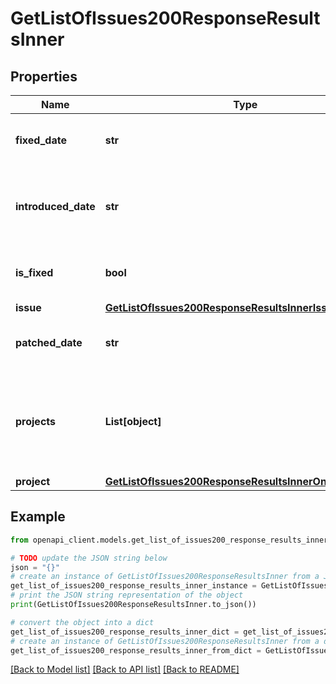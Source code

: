 # GetListOfIssues200ResponseResultsInner


## Properties

Name | Type | Description | Notes
------------ | ------------- | ------------- | -------------
**fixed_date** | **str** | The date that the issue was fixed | [optional] 
**introduced_date** | **str** | The date that the issue was introduced into the project | 
**is_fixed** | **bool** | Whether the issue has been fixed | 
**issue** | [**GetListOfIssues200ResponseResultsInnerIssue**](GetListOfIssues200ResponseResultsInnerIssue.md) |  | 
**patched_date** | **str** | The date that the issue was patched | [optional] 
**projects** | **List[object]** | When &#x60;groupBy&#x60; is used, multiple projects may be returned per issue | 
**project** | [**GetListOfIssues200ResponseResultsInnerOneOf1Project**](GetListOfIssues200ResponseResultsInnerOneOf1Project.md) |  | 

## Example

```python
from openapi_client.models.get_list_of_issues200_response_results_inner import GetListOfIssues200ResponseResultsInner

# TODO update the JSON string below
json = "{}"
# create an instance of GetListOfIssues200ResponseResultsInner from a JSON string
get_list_of_issues200_response_results_inner_instance = GetListOfIssues200ResponseResultsInner.from_json(json)
# print the JSON string representation of the object
print(GetListOfIssues200ResponseResultsInner.to_json())

# convert the object into a dict
get_list_of_issues200_response_results_inner_dict = get_list_of_issues200_response_results_inner_instance.to_dict()
# create an instance of GetListOfIssues200ResponseResultsInner from a dict
get_list_of_issues200_response_results_inner_from_dict = GetListOfIssues200ResponseResultsInner.from_dict(get_list_of_issues200_response_results_inner_dict)
```
[[Back to Model list]](../README.md#documentation-for-models) [[Back to API list]](../README.md#documentation-for-api-endpoints) [[Back to README]](../README.md)


